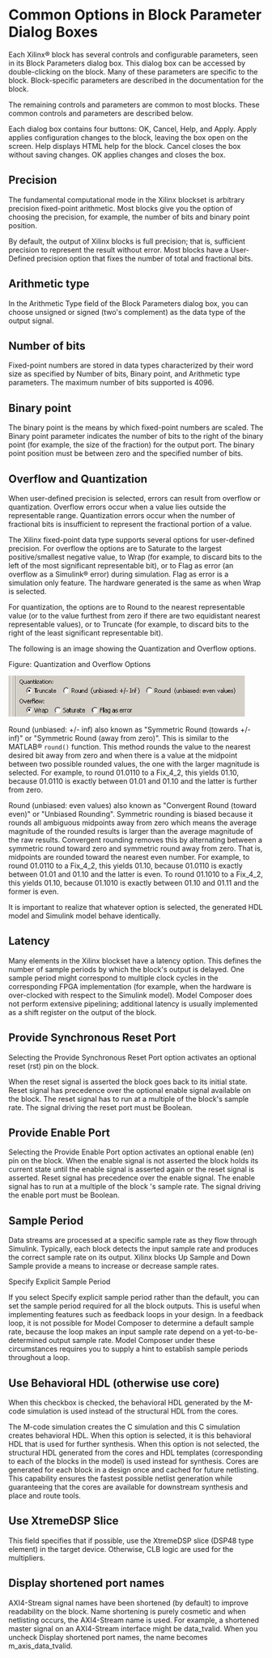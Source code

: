 # Common Options in Block Parameter Dialog Boxes

Each Xilinx® block has several controls and configurable parameters,
seen in its Block Parameters dialog box. This dialog box can be accessed
by double-clicking on the block. Many of these parameters are specific
to the block. Block-specific parameters are described in the
documentation for the block.

The remaining controls and parameters are common to most blocks. These
common controls and parameters are described below.

Each dialog box contains four buttons: OK, Cancel, Help, and Apply.
Apply applies configuration changes to the block, leaving the box open
on the screen. Help displays HTML help for the block. Cancel closes the
box without saving changes. OK applies changes and closes the box.

## Precision

The fundamental computational mode in the Xilinx blockset is arbitrary
precision fixed-point arithmetic. Most blocks give you the option of
choosing the precision, for example, the number of bits and binary point
position.

By default, the output of Xilinx blocks is full precision; that is,
sufficient precision to represent the result without error. Most blocks
have a User-Defined precision option that fixes the number of total and
fractional bits.

## Arithmetic type

In the Arithmetic Type field of the Block Parameters dialog box, you can
choose unsigned or signed (two's complement) as the data type of the
output signal.

## Number of bits

Fixed-point numbers are stored in data types characterized by their word
size as specified by Number of bits, Binary point, and Arithmetic type
parameters. The maximum number of bits supported is 4096.

## Binary point

The binary point is the means by which fixed-point numbers are scaled.
The Binary point parameter indicates the number of bits to the right of
the binary point (for example, the size of the fraction) for the output
port. The binary point position must be between zero and the specified
number of bits.

## Overflow and Quantization

When user-defined precision is selected, errors can result from overflow
or quantization. Overflow errors occur when a value lies outside the
representable range. Quantization errors occur when the number of
fractional bits is insufficient to represent the fractional portion of a
value.

The Xilinx fixed-point data type supports several options for
user-defined precision. For overflow the options are to Saturate to the
largest positive/smallest negative value, to Wrap (for example, to
discard bits to the left of the most significant representable bit), or
to Flag as error (an overflow as a Simulink® error) during simulation.
Flag as error is a simulation only feature. The hardware generated is
the same as when Wrap is selected.

For quantization, the options are to Round to the nearest representable
value (or to the value furthest from zero if there are two equidistant
nearest representable values), or to Truncate (for example, to discard
bits to the right of the least significant representable bit).

The following is an image showing the Quantization and Overflow options.

Figure: Quantization and Overflow Options

  
![](./Images/options.png)  

Round (unbiased: +/- inf) also known as "Symmetric Round (towards +/-
inf)" or "Symmetric Round (away from zero)". This is similar to the
MATLAB® `round()` function. This method rounds the value to the nearest
desired bit away from zero and when there is a value at the midpoint
between two possible rounded values, the one with the larger magnitude
is selected. For example, to round 01.0110 to a Fix_4_2, this yields
01.10, because 01.0110 is exactly between 01.01 and 01.10 and the latter
is further from zero.

Round (unbiased: even values) also known as "Convergent Round (toward
even)" or "Unbiased Rounding". Symmetric rounding is biased because it
rounds all ambiguous midpoints away from zero which means the average
magnitude of the rounded results is larger than the average magnitude of
the raw results. Convergent rounding removes this by alternating between
a symmetric round toward zero and symmetric round away from zero. That
is, midpoints are rounded toward the nearest even number. For example,
to round 01.0110 to a Fix_4_2, this yields 01.10, because 01.0110 is
exactly between 01.01 and 01.10 and the latter is even. To round 01.1010
to a Fix_4_2, this yields 01.10, because 01.1010 is exactly between
01.10 and 01.11 and the former is even.

It is important to realize that whatever option is selected, the
generated HDL model and Simulink model behave identically.

## Latency

Many elements in the Xilinx blockset have a latency option. This defines
the number of sample periods by which the block's output is delayed. One
sample period might correspond to multiple clock cycles in the
corresponding FPGA implementation (for example, when the hardware is
over-clocked with respect to the Simulink model). Model Composer does
not perform extensive pipelining; additional latency is usually
implemented as a shift register on the output of the block.

## Provide Synchronous Reset Port

Selecting the Provide Synchronous Reset Port option activates an
optional reset (rst) pin on the block.

When the reset signal is asserted the block goes back to its initial
state. Reset signal has precedence over the optional enable signal
available on the block. The reset signal has to run at a multiple of the
block's sample rate. The signal driving the reset port must be Boolean.

## Provide Enable Port

Selecting the Provide Enable Port option activates an optional enable
(en) pin on the block. When the enable signal is not asserted the block
holds its current state until the enable signal is asserted again or the
reset signal is asserted. Reset signal has precedence over the enable
signal. The enable signal has to run at a multiple of the block 's
sample rate. The signal driving the enable port must be Boolean.

## Sample Period

Data streams are processed at a specific sample rate as they flow
through Simulink. Typically, each block detects the input sample rate
and produces the correct sample rate on its output. Xilinx blocks Up
Sample and Down Sample provide a means to increase or decrease sample
rates.

Specify Explicit Sample Period

If you select Specify explicit sample period rather than the default,
you can set the sample period required for all the block outputs. This
is useful when implementing features such as feedback loops in your
design. In a feedback loop, it is not possible for Model Composer to
determine a default sample rate, because the loop makes an input sample
rate depend on a yet-to-be-determined output sample rate. Model Composer
under these circumstances requires you to supply a hint to establish
sample periods throughout a loop.

## Use Behavioral HDL (otherwise use core)

When this checkbox is checked, the behavioral HDL generated by the
M-code simulation is used instead of the structural HDL from the cores.

The M-code simulation creates the C simulation and this C simulation
creates behavioral HDL. When this option is selected, it is this
behavioral HDL that is used for further synthesis. When this option is
not selected, the structural HDL generated from the cores and HDL
templates (corresponding to each of the blocks in the model) is used
instead for synthesis. Cores are generated for each block in a design
once and cached for future netlisting. This capability ensures the
fastest possible netlist generation while guaranteeing that the cores
are available for downstream synthesis and place and route tools.

## Use XtremeDSP Slice

This field specifies that if possible, use the XtremeDSP slice (DSP48
type element) in the target device. Otherwise, CLB logic are used for
the multipliers.

## Display shortened port names

AXI4-Stream signal names have been shortened (by default) to improve
readability on the block. Name shortening is purely cosmetic and when
netlisting occurs, the AXI4-Stream name is used. For example, a
shortened master signal on an AXI4-Stream interface might be
data_tvalid. When you uncheck Display shortened port names, the name
becomes m_axis_data_tvalid.

